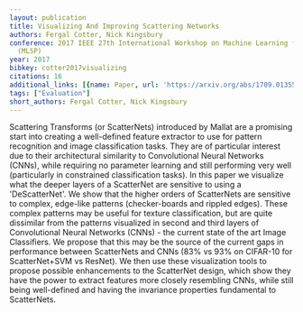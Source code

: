 ```yaml
---
layout: publication
title: Visualizing And Improving Scattering Networks
authors: Fergal Cotter, Nick Kingsbury
conference: 2017 IEEE 27th International Workshop on Machine Learning for Signal Processing
  (MLSP)
year: 2017
bibkey: cotter2017visualizing
citations: 16
additional_links: [{name: Paper, url: 'https://arxiv.org/abs/1709.01355'}]
tags: ["Evaluation"]
short_authors: Fergal Cotter, Nick Kingsbury
---
```

Scattering Transforms (or ScatterNets) introduced by Mallat are a promising
start into creating a well-defined feature extractor to use for pattern
recognition and image classification tasks. They are of particular interest due
to their architectural similarity to Convolutional Neural Networks (CNNs),
while requiring no parameter learning and still performing very well
(particularly in constrained classification tasks).
  In this paper we visualize what the deeper layers of a ScatterNet are
sensitive to using a 'DeScatterNet'. We show that the higher orders of
ScatterNets are sensitive to complex, edge-like patterns (checker-boards and
rippled edges). These complex patterns may be useful for texture
classification, but are quite dissimilar from the patterns visualized in second
and third layers of Convolutional Neural Networks (CNNs) - the current state of
the art Image Classifiers. We propose that this may be the source of the
current gaps in performance between ScatterNets and CNNs (83% vs 93% on
CIFAR-10 for ScatterNet+SVM vs ResNet). We then use these visualization tools
to propose possible enhancements to the ScatterNet design, which show they have
the power to extract features more closely resembling CNNs, while still being
well-defined and having the invariance properties fundamental to ScatterNets.